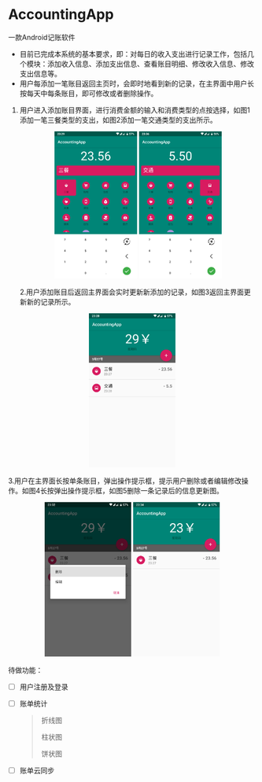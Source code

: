 # AccountingApp
一款Android记账软件

-  目前已完成本系统的基本要求，即：对每日的收入支出进行记录工作，包括几个模块：添加收入信息、添加支出信息、查看账目明细、修改收入信息、修改支出信息等。
- 用户每添加一笔账目返回主页时，会即时地看到新的记录，在主界面中用户长按每天中每条账目，即可修改或者删除操作。

1. 用户进入添加账目界面，进行消费金额的输入和消费类型的点按选择，如图1添加一笔三餐类型的支出，如图2添加一笔交通类型的支出所示。

   <div align="center">
       <img src="https://github.com/leeranzhi/AccountingApp/blob/master/Screenshot/%E5%9B%BE%E7%89%871.png" width="35%" height="35%">
       <img src="https://github.com/leeranzhi/AccountingApp/blob/master/Screenshot/%E5%9B%BE%E7%89%872.png"  width="35%" height="35%">
   </div>

   

   2.用户添加账目后返回主界面会实时更新新添加的记录，如图3返回主界面更新新的记录所示。

<div align="center">
    <img src="https://github.com/leeranzhi/AccountingApp/blob/master/Screenshot/%E5%9B%BE%E7%89%873.png" width="35%" height="35%">
</div>



   3.用户在主界面长按单条账目，弹出操作提示框，提示用户删除或者编辑修改操作。如图4长按弹出操作提示框，如图5删除一条记录后的信息更新图。

<div align="center">
    <img src="https://github.com/leeranzhi/AccountingApp/blob/master/Screenshot/%E5%9B%BE%E7%89%874.png" width="35%" height="35%">
    <img src="https://github.com/leeranzhi/AccountingApp/blob/master/Screenshot/%E5%9B%BE%E7%89%875.png"  width="35%" height="35%">
</div>


待做功能：

- [ ] 用户注册及登录

- [ ] 账单统计

  > ​	折线图
  >
  > ​	柱状图
  >
  > ​	饼状图

- [ ] 账单云同步


